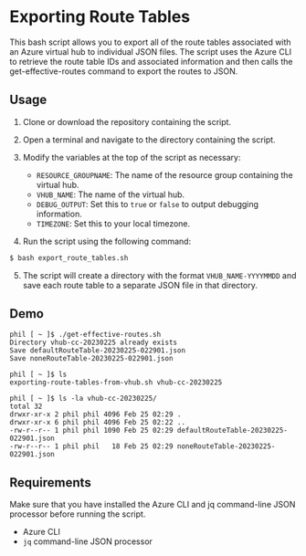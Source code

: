 # Exporting Route Tables

This bash script allows you to export all of the route tables associated with an Azure virtual hub to individual JSON files. The script uses the Azure CLI to retrieve the route table IDs and associated information and then calls the get-effective-routes command to export the routes to JSON.

## Usage

1. Clone or download the repository containing the script.
2. Open a terminal and navigate to the directory containing the script.
3. Modify the variables at the top of the script as necessary:

   - `RESOURCE_GROUPNAME`: The name of the resource group containing the virtual hub.
   - `VHUB_NAME`: The name of the virtual hub.
   - `DEBUG_OUTPUT`: Set this to `true` or `false` to output debugging information.
   - `TIMEZONE`: Set this to your local timezone.

4. Run the script using the following command:

``` bash
$ bash export_route_tables.sh
```

5. The script will create a directory with the format `VHUB_NAME-YYYYMMDD` and save each route table to a separate JSON file in that directory.

## Demo

```
phil [ ~ ]$ ./get-effective-routes.sh
Directory vhub-cc-20230225 already exists
Save defaultRouteTable-20230225-022901.json
Save noneRouteTable-20230225-022901.json

phil [ ~ ]$ ls
exporting-route-tables-from-vhub.sh vhub-cc-20230225

phil [ ~ ]$ ls -la vhub-cc-20230225/
total 32
drwxr-xr-x 2 phil phil 4096 Feb 25 02:29 .
drwxr-xr-x 6 phil phil 4096 Feb 25 02:22 ..
-rw-r--r-- 1 phil phil 1090 Feb 25 02:29 defaultRouteTable-20230225-022901.json
-rw-r--r-- 1 phil phil   18 Feb 25 02:29 noneRouteTable-20230225-022901.json
```


## Requirements

Make sure that you have installed the Azure CLI and jq command-line JSON processor before running the script.

- Azure CLI
- `jq` command-line JSON processor

